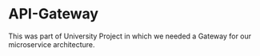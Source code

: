 # API-Gateway
This was part of University Project in which we needed a Gateway for our microservice architecture.
